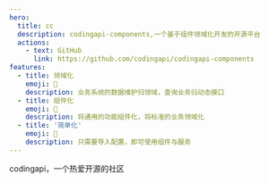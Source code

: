 ```yaml
---
hero:
  title: cc
  description: codingapi-components,一个基于组件领域化开发的开源平台
  actions:
    - text: GitHub
      link: https://github.com/codingapi/codingapi-components
features:
  - title: 领域化
    emoji: 💎
    description: 业务系统的数据维护归领域，查询业务归动态接口
  - title: 组件化
    emoji: 🌈
    description: 将通用的功能组件化，将标准的业务领域化
  - title: '简单化'
    emoji: 🚀
    description: 只需要导入配置，即可使用组件与服务
---
```


codingapi，一个热爱开源的社区

